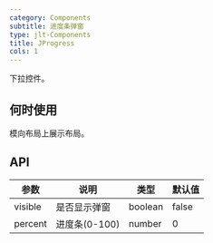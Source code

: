 ```yaml
---
category: Components
subtitle: 进度条弹窗
type: jlt-Components
title: JProgress
cols: 1
---
```


下拉控件。

## 何时使用

模向布局上展示布局。


## API


| 参数 | 说明 | 类型 | 默认值 |
| --- | --- | --- | --- |
| visible | 是否显示弹窗 | boolean | false |
| percent | 进度条(0-100) | number | 0 |


